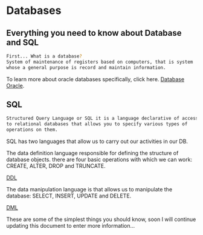 # Databases

## Everything you need to know about Database and SQL

~~~bash
First... What is a database?
System of maintenance of registers based on computers, that is system 
whose a general purpose is record and maintain information.  
~~~
To learn more about oracle databases specifically, click here. [Database Oracle](https://www.oracle.com/mx/database/what-is-database/#link1).


## SQL

~~~bash
Structured Query Language or SQL it is a language declarative of access 
to relational databases that allows you to specify various types of 
operations on them.
~~~

SQL has two languages ​​that allow us to carry out our activities in
our DB. 

The data definition language
responsible for defining the structure of database objects. there are four
basic operations with which we can work: CREATE, ALTER, DROP and
TRUNCATE. 

[DDL](SQL.md)

The data manipulation language is
that allows us to manipulate the database: SELECT, INSERT, UPDATE and DELETE.

[DML](SQL.md)

These are some of the simplest things you should know, soon I will continue updating this document to enter more information...


